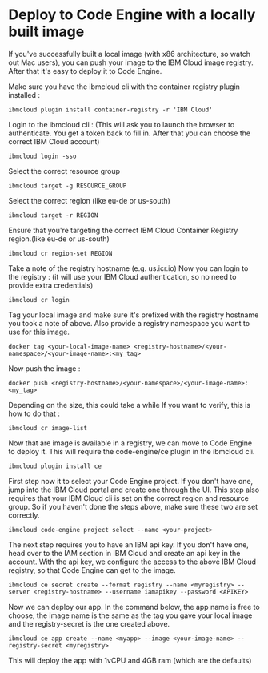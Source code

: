 # Deploy to Code Engine with a locally built image

If you've successfully built a local image (with x86 architecture, so watch out Mac users), you can push your image to the IBM Cloud image registry.
After that it's easy to deploy it to Code Engine.

Make sure you have the ibmcloud cli with the container registry plugin installed :

```
ibmcloud plugin install container-registry -r 'IBM Cloud'
```

Login to the ibmcloud cli :
(This will ask you to launch the browser to authenticate. You get a token back to fill in. After that you can choose the correct IBM Cloud account)

```
ibmcloud login -sso
```

Select the correct resource group

```
ibmcloud target -g RESOURCE_GROUP
```

Select the correct region (like eu-de or us-south)

```
ibmcloud target -r REGION
```

Ensure that you're targeting the correct IBM Cloud Container Registry region.(like eu-de or us-south)

```
ibmcloud cr region-set REGION
```

Take a note of the registry hostname (e.g. us.icr.io)
Now you can login to the registry : (it will use your IBM Cloud authentication, so no need to provide extra credentials)

```
ibmcloud cr login
```

Tag your local image and make sure it's prefixed with the registry hostname you took a note of above.
Also provide a registry namespace you want to use for this image.

```
docker tag <your-local-image-name> <registry-hostname>/<your-namespace>/<your-image-name>:<my_tag>
```

Now push the image :

```
docker push <registry-hostname>/<your-namespace>/<your-image-name>:<my_tag>
```

Depending on the size, this could take a while
If you want to verify, this is how to do that :

```
ibmcloud cr image-list
```

Now that are image is available in a registry, we can move to Code Engine to deploy it. This will require the code-engine/ce plugin in the ibmcloud cli.

```
ibmcloud plugin install ce
```

First step now it to select your Code Engine project. If you don't have one, jump into the IBM Cloud portal and create one through the UI.
This step also requires that your IBM Cloud cli is set on the correct region and resource group. So if you haven't done the steps above, make sure these two are set correctly.

```
ibmcloud code-engine project select --name <your-project>
```

The next step requires you to have an IBM api key. If you don't have one, head over to the IAM section in IBM Cloud and create an api key in the account.
With the api key, we configure the access to the above IBM Cloud registry, so that Code Engine can get to the image.

```
ibmcloud ce secret create --format registry --name <myregistry> --server <registry-hostname> --username iamapikey --password <APIKEY>
```

Now we can deploy our app. In the command below, the app name is free to choose, the image name is the same as the tag you gave your local image and the registry-secret is the one created above.

```
ibmcloud ce app create --name <myapp> --image <your-image-name> --registry-secret <myregistry>
```

This will deploy the app with 1vCPU and 4GB ram (which are the defaults)
